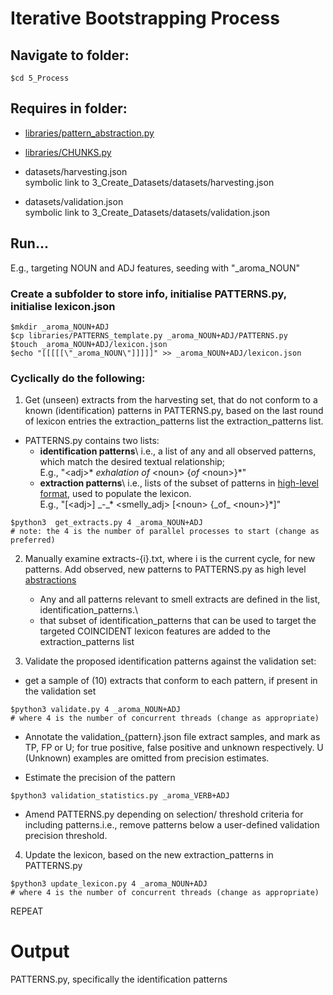 # Iterative Bootstrapping Process

## Navigate to folder:
```
$cd 5_Process
```

## Requires in folder:
* [libraries/pattern_abstraction.py](readme_pattern_abstraction.md)
* [libraries/CHUNKS.py](readme_chunks.md)

* datasets/harvesting.json\
symbolic link to 3_Create_Datasets/datasets/harvesting.json

* datasets/validation.json\
symbolic link to 3_Create_Datasets/datasets/validation.json

## Run...
E.g., targeting NOUN and ADJ features, seeding with "_aroma_NOUN"

### Create a subfolder to store info, initialise PATTERNS.py, initialise lexicon.json
```
$mkdir _aroma_NOUN+ADJ
$cp libraries/PATTERNS_template.py _aroma_NOUN+ADJ/PATTERNS.py
$touch _aroma_NOUN+ADJ/lexicon.json
$echo "[[[[[\"_aroma_NOUN\"]]]]]" >> _aroma_NOUN+ADJ/lexicon.json
```

### Cyclically do the following:

1. Get (unseen) extracts from the harvesting set, that do not conform to a known (identification) patterns in PATTERNS.py, based on the last round of lexicon entries the extraction_patterns list the extraction_patterns list.
 
* PATTERNS.py contains two lists:
    * **identification patterns**\ i.e., a list of any and all observed patterns, which match the desired textual relationship;\
    E.g., "\<adj\>* _exhalation_ _of_ \<noun\> \{_of_ \<noun\>\}*"
    * **extraction patterns**\ i.e., lists of the subset of patterns in [high-level format](readme_pattern_abstraction.md), used to populate the lexicon.\
    E.g., "[\<adj\>] \_-\_* \<smelly_adj\> [\<noun\> \{\_of\_ \<noun\>\}*]"

```
$python3  get_extracts.py 4 _aroma_NOUN+ADJ
# note: the 4 is the number of parallel processes to start (change as preferred)
```

2. Manually examine extracts-{i}.txt, where i is the current cycle, for new patterns. Add observed, new patterns to PATTERNS.py as high level [abstractions](readme_pattern_abstraction.md)
    * Any and all patterns relevant to smell extracts are defined in the list, identification_patterns.\
    * that subset of identification_patterns that can be used to target the targeted COINCIDENT lexicon features are added to the extraction_patterns list

3. Validate the proposed identification patterns against the validation set:

* get a sample of (10) extracts that conform to each pattern, if present in the validation set
```
$python3 validate.py 4 _aroma_NOUN+ADJ
# where 4 is the number of concurrent threads (change as appropriate)
```

* Annotate the validation_{pattern}.json file extract samples, and mark as TP, FP or U; for true positive, false positive and unknown respectively. U (Unknown) examples are omitted from precision estimates. 
 
* Estimate the precision of the pattern
```
$python3 validation_statistics.py _aroma_VERB+ADJ
```

* Amend PATTERNS.py depending on selection/ threshold criteria for including patterns.i.e., remove patterns below a user-defined validation precision threshold.

4. Update the lexicon, based on the new extraction_patterns in PATTERNS.py
```
$python3 update_lexicon.py 4 _aroma_NOUN+ADJ
# where 4 is the number of concurrent threads (change as appropriate)
```

REPEAT

# Output
PATTERNS.py, specifically the identification patterns

